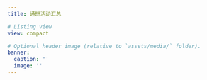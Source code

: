 ```yaml
---
title: 通班活动汇总

# Listing view
view: compact

# Optional header image (relative to `assets/media/` folder).
banner:
  caption: ''
  image: ''
---
```

